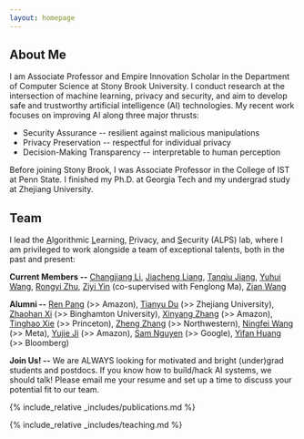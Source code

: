 ```yaml
---
layout: homepage
---
```


## About Me

I am Associate Professor and Empire Innovation Scholar in the Department of Computer Science at Stony Brook University. I conduct research at the intersection of machine learning, privacy and security, and aim to develop safe and trustworthy artificial intelligence (AI) technologies. My recent work focuses on improving AI along three major thrusts:

* Security Assurance -- resilient against malicious manipulations
* Privacy Preservation -- respectful for individual privacy
* Decision-Making Transparency -- interpretable to human perception

Before joining Stony Brook, I was Associate Professor in the College of IST at Penn State. I finished my Ph.D. at Georgia Tech and my undergrad study at Zhejiang University.

<!-- ## News



- <label class="paper_label_style">Editorship</label> Ting is assigned the associate editor of ACM Transactions on Intelligent Systems and Technology.
- <label class="info_label_style">Award</label>  [AutoML in the Wild](https://dl.acm.org/doi/abs/10.1145/3544548.3581082) received the CHI'23 Best Paper Honorable Mention.
- <label class="fund_label_style">Grant</label> NSF award to support our research on <a href="https://www.nsf.gov/awardsearch/showAward?AWD_ID=2212323">the Security Risks of AutoML</a>. Thank you, NSF!
- <label class="info_label_style">Award</label> [Android App Analysis](https://dl.acm.org/doi/10.1145/3533767.3534410) received the ACM SIGSOFT Distinguished Paper award! -->

## Team

I lead the <ins>A</ins>lgorithmic <ins>L</ins>earning, <ins>P</ins>rivacy, and <ins>S</ins>ecurity (ALPS) lab, where I am privileged to work alongside a team of exceptional talents, both in the past and present:

**Current Members --** [Changjiang Li](https://ist.psu.edu/directory/cbl5583), [Jiacheng Liang](https://ist.psu.edu/directory/jkl6486), [Tanqiu Jiang](https://tanqiujiang.github.io/), [Yuhui Wang](https://scholar.google.com/citations?user=eJgbw-oAAAAJ&hl=en), [Rongyi Zhu](https://scholar.google.com/citations?user=MA1MmFAAAAAJ&hl=zh-CN), [Ziyi Yin](https://ist.psu.edu/directory/zmy5171) (co-supervised with Fenglong Ma), [Zian Wang](https://zianwang.com/) 


**Alumni --** [Ren Pang](https://ain-soph.github.io/) (>> Amazon), [Tianyu Du](https://tydusky.github.io/) (>> Zhejiang University), [Zhaohan Xi](https://zhaohan-xi.github.io/) (>> Binghamton University), [Xinyang Zhang](https://www.linkedin.com/in/xinyang-zhang-4580b8b7) (>> Amazon), [Tinghao Xie](https://tinghaoxie.com/) (>> Princeton), [Zheng Zhang](https://secantzhang.github.io) (>> Northwestern), [Ningfei Wang](https://www.linkedin.com/in/ningfei-wang-569a91156) (>> Meta), [Yujie Ji](https://www.linkedin.com/in/yujie-ji-27484793) (>> Amazon), [Sam Nguyen](https://www.linkedin.com/in/chanhnp) (>> Google), [Yifan Huang](https://www.linkedin.com/in/yifan-huang-303928156) (>> Bloomberg)


**Join Us! --**  We are ALWAYS looking for motivated and bright (under)grad students and postdocs. If you know how to build/hack AI systems, we should talk! Please email me your resume and set up a time to discuss your potential fit to our team.


{% include_relative _includes/publications.md %}

{% include_relative _includes/teaching.md %}

<!-- {% include_relative _includes/services.md %} -->

